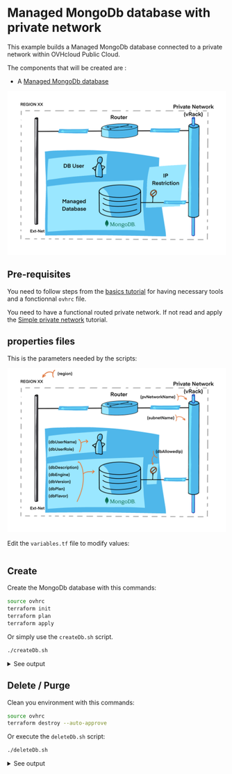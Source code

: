 # Managed MongoDb database with private network

This example builds a Managed MongoDb database connected to a private network within OVHcloud Public Cloud.

The components that will be created are : 

- A [Managed MongoDb database](https://www.ovhcloud.com/en/public-cloud/mongodb)

![Managed MongoDb](./img/img01.png)

## Pre-requisites

You need to follow steps from the [basics tutorial](../../basics/README.md) for having necessary tools and a fonctionnal `ovhrc` file.

You need to have a functional routed private network. If not read and apply the [Simple private network](../../networking/private-network-mono-region/README.md) tutorial.

## properties files

This is the parameters needed by the scripts:

![Managed MongoDb](./img/img02.png)

Edit the `variables.tf` file to modify values:

```terraform

```

## Create

Create the MongoDb database with this commands:

```bash
source ovhrc
terraform init
terraform plan
terraform apply
```

Or simply use the `createDb.sh` script.

```bash
./createDb.sh
```

<details><summary>See output</summary>

```bash

```

</details>

## Delete / Purge

Clean you environment with this commands:

```bash
source ovhrc
terraform destroy --auto-approve
```

Or execute the `deleteDb.sh` script:

```bash
./deleteDb.sh
```

<details><summary>See output</summary>

```bash

```

</details>


